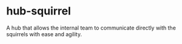 # hub-squirrel
A hub that allows the internal team to communicate directly with the squirrels with ease and agility.
